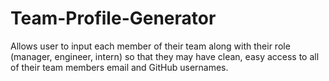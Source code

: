 # Team-Profile-Generator
Allows user to input each member of their team along with their role (manager, engineer, intern) so that they may have clean, easy access to all of their team members email and GitHub usernames.

